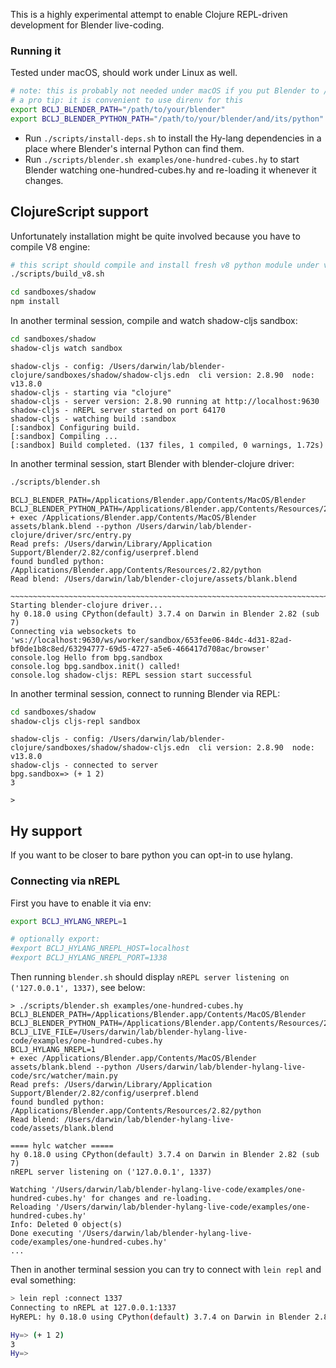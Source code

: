 This is a highly experimental attempt to enable Clojure REPL-driven development for Blender live-coding.

### Running it

Tested under macOS, should work under Linux as well.

```bash
# note: this is probably not needed under macOS if you put Blender to /Applications/Blender.app 
# a pro tip: it is convenient to use direnv for this
export BCLJ_BLENDER_PATH="/path/to/your/blender"
export BCLJ_BLENDER_PYTHON_PATH="/path/to/your/blender/and/its/python"
```

* Run `./scripts/install-deps.sh` to install the Hy-lang dependencies in a place where Blender's internal Python can find them.
* Run `./scripts/blender.sh examples/one-hundred-cubes.hy` to start Blender watching one-hundred-cubes.hy and re-loading it whenever it changes.

## ClojureScript support

Unfortunately installation might be quite involved because you have to compile V8 engine:
```bash
# this script should compile and install fresh v8 python module under venv/lib/.../site-packages
./scripts/build_v8.sh
```

```bash
cd sandboxes/shadow
npm install
```

In another terminal session, compile and watch shadow-cljs sandbox: 
```bash
cd sandboxes/shadow
shadow-cljs watch sandbox
```
```text
shadow-cljs - config: /Users/darwin/lab/blender-clojure/sandboxes/shadow/shadow-cljs.edn  cli version: 2.8.90  node: v13.8.0
shadow-cljs - starting via "clojure"
shadow-cljs - server version: 2.8.90 running at http://localhost:9630
shadow-cljs - nREPL server started on port 64170
shadow-cljs - watching build :sandbox
[:sandbox] Configuring build.
[:sandbox] Compiling ...
[:sandbox] Build completed. (137 files, 1 compiled, 0 warnings, 1.72s)
```

In another terminal session, start Blender with blender-clojure driver:
```bash
./scripts/blender.sh
```
```text
BCLJ_BLENDER_PATH=/Applications/Blender.app/Contents/MacOS/Blender
BCLJ_BLENDER_PYTHON_PATH=/Applications/Blender.app/Contents/Resources/2.82/python
+ exec /Applications/Blender.app/Contents/MacOS/Blender assets/blank.blend --python /Users/darwin/lab/blender-clojure/driver/src/entry.py
Read prefs: /Users/darwin/Library/Application Support/Blender/2.82/config/userpref.blend
found bundled python: /Applications/Blender.app/Contents/Resources/2.82/python
Read blend: /Users/darwin/lab/blender-clojure/assets/blank.blend

~~~~~~~~~~~~~~~~~~~~~~~~~~~~~~~~~~~~~~~~~~~~~~~~~~~~~~~~~~~~~~~~~~~~~~~~~~~~~~~~~~~~~~~~~~~~~~~~~~~~~~~~~~~~~~~~
Starting blender-clojure driver...
hy 0.18.0 using CPython(default) 3.7.4 on Darwin in Blender 2.82 (sub 7)
Connecting via websockets to 'ws://localhost:9630/ws/worker/sandbox/653fee06-84dc-4d31-82ad-bf0de1b8c8ed/63294777-69d5-4727-a5e6-466417d708ac/browser'
console.log Hello from bpg.sandbox
console.log bpg.sandbox.init() called!
console.log shadow-cljs: REPL session start successful
```

In another terminal session, connect to running Blender via REPL:
```bash
cd sandboxes/shadow
shadow-cljs cljs-repl sandbox
```
```text
shadow-cljs - config: /Users/darwin/lab/blender-clojure/sandboxes/shadow/shadow-cljs.edn  cli version: 2.8.90  node: v13.8.0
shadow-cljs - connected to server
bpg.sandbox=> (+ 1 2)
3

>
```

## Hy support

If you want to be closer to bare python you can opt-in to use hylang.

### Connecting via nREPL

First you have to enable it via env: 

```bash
export BCLJ_HYLANG_NREPL=1

# optionally export:
#export BCLJ_HYLANG_NREPL_HOST=localhost
#export BCLJ_HYLANG_NREPL_PORT=1338
```

Then running `blender.sh` should display `nREPL server listening on ('127.0.0.1', 1337)`, see below:

```text
> ./scripts/blender.sh examples/one-hundred-cubes.hy
BCLJ_BLENDER_PATH=/Applications/Blender.app/Contents/MacOS/Blender
BCLJ_BLENDER_PYTHON_PATH=/Applications/Blender.app/Contents/Resources/2.82/python
BCLJ_LIVE_FILE=/Users/darwin/lab/blender-hylang-live-code/examples/one-hundred-cubes.hy
BCLJ_HYLANG_NREPL=1
+ exec /Applications/Blender.app/Contents/MacOS/Blender assets/blank.blend --python /Users/darwin/lab/blender-hylang-live-code/src/watcher/main.py
Read prefs: /Users/darwin/Library/Application Support/Blender/2.82/config/userpref.blend
found bundled python: /Applications/Blender.app/Contents/Resources/2.82/python
Read blend: /Users/darwin/lab/blender-hylang-live-code/assets/blank.blend

==== hylc watcher =====
hy 0.18.0 using CPython(default) 3.7.4 on Darwin in Blender 2.82 (sub 7)
nREPL server listening on ('127.0.0.1', 1337)

Watching '/Users/darwin/lab/blender-hylang-live-code/examples/one-hundred-cubes.hy' for changes and re-loading.
Reloading '/Users/darwin/lab/blender-hylang-live-code/examples/one-hundred-cubes.hy'
Info: Deleted 0 object(s)
Done executing '/Users/darwin/lab/blender-hylang-live-code/examples/one-hundred-cubes.hy'
...
```

Then in another terminal session you can try to connect with `lein repl` and eval something:

```bash
> lein repl :connect 1337
Connecting to nREPL at 127.0.0.1:1337
HyREPL: hy 0.18.0 using CPython(default) 3.7.4 on Darwin in Blender 2.82 (sub 7)

Hy=> (+ 1 2)
3
Hy=>
```

